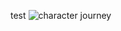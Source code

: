 test
![character journey](https://github.com/user-attachments/assets/d4f0c5d8-fe93-484e-b700-61700fad3cc3)
